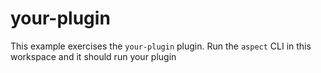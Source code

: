 # your-plugin

This example exercises the `your-plugin` plugin. Run the `aspect` CLI in this
workspace and it should run your plugin

